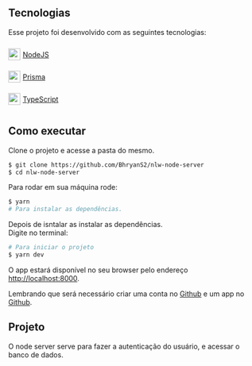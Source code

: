 ## Tecnologias

Esse projeto foi desenvolvido com as seguintes tecnologias:

<a href="https://www.nodejs.org" style="display: flex; align-items: center;gap: 5px">
  <img src="https://nodejs.org/static/images/favicons/favicon.ico" width="24" height="24"/>
  <p>NodeJS</p>
</a>
<a href="https://www.prisma.io/" style="display: flex; align-items: center;gap: 5px">
  <img src="https://www.prisma.io/images/apple-touch-icon.png" width="24" height="24" />
  <p>Prisma</p>
</a>
<a href="https://www.typescriptlang.org/" style="display: flex; align-items: center;gap: 5px">
  <img src="https://www.typescriptlang.org/icons/icon-512x512.png?v=8944a05a8b601855de116c8a56d3b3ae" width="24" height="24"/>
  <p>TypeScript</p>
</a>

## Como executar

Clone o projeto e acesse a pasta do mesmo.

```bash
$ git clone https://github.com/BhryanS2/nlw-node-server
$ cd nlw-node-server
```

Para rodar em sua máquina rode:

```bash
$ yarn
# Para instalar as dependências. 
```

Depois de isntalar as instalar as dependências.\
Digite no terminal:

```bash
# Para iniciar o projeto
$ yarn dev
```

O app estará disponível no seu browser pelo endereço [http://localhost:8000](http://localhost:8000).

Lembrando que será necessário criar uma conta no [Github](https://www.github.com/) e um app no [Github](https://www.github.com/settings/developers).

## Projeto

O node server serve para fazer a autenticação do usuário, e acessar o banco de dados.

